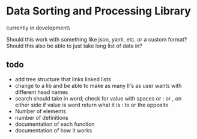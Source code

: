 # Data Sorting and Processing Library
currently in development\

Should this work with something like json, yaml, etc. or a custom format?\
Should this also be able to just take long list of data in?

## todo
* add tree structure that links linked lists
* change to a lib and be able to make as many ll's as user wants with different
  head names
* search should take in word; check for value with spaces or : or , on either side
    if value is word return what it is : to or the opposite
* Number of elements
* number of definitions
* documentation of each function
* documentation of how it works
